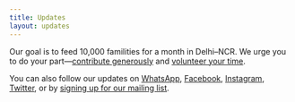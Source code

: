 ```yaml
---
title: Updates
layout: updates
---
```


Our goal is to feed 10,000 familities for a month in Delhi–NCR. We urge you to do your part—[contribute generously](/donate/) and [volunteer your time](/volunteers/).

You can also follow our updates on [WhatsApp](https://go.karuna2020.org/whatsapp), [Facebook](https://www.facebook.com/Karuna2020.org), [Instagram](https://www.instagram.com/karuna2020_org), [Twitter](https://twitter.com/karuna2020_org), or by [signing up for our mailing list](/mailing-list/).
